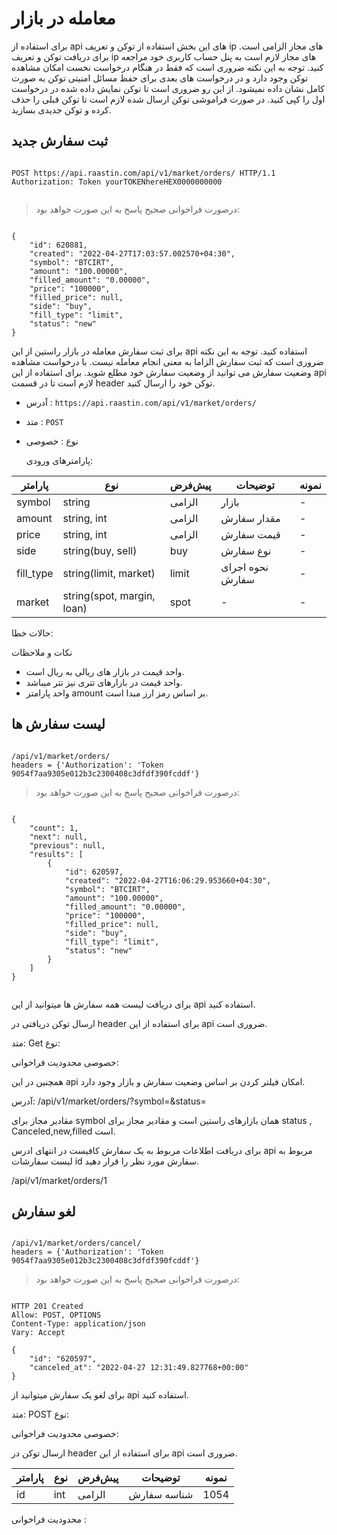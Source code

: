 # معامله در بازار


برای استفاده از api های این بخش استفاده از  توکن و تعریف ip های مجاز الزامی است. برای دریافت توکن و تعریف ip های مجاز لازم است به پنل حساب کاربری خود مراجعه کنید. توجه به این نکته ضروری است که فقط در هنگام درخواست نخست امکان مشاهده توکن وجود دارد و در درخواست های بعدی برای حفظ مسائل امنیتی توکن به صورت کامل نشان داده نمیشود. از این رو ضروری است تا توکن نمایش داده شده در درخواست اول را کپی کنید. در صورت فراموشی توکن ارسال شده لازم است تا توکن قبلی را حذف کرده و توکن جدیدی بسازید.


## ثبت سفارش جدید

```plane

POST https://api.raastin.com/api/v1/market/orders/ HTTP/1.1
Authorization: Token yourTOKENhereHEX0000000000


```

> درصورت فراخوانی صحیح پاسخ به این صورت خواهد بود:

```plane

{
    "id": 620881,
    "created": "2022-04-27T17:03:57.002570+04:30",
    "symbol": "BTCIRT",
    "amount": "100.00000",
    "filled_amount": "0.00000",
    "price": "100000",
    "filled_price": null,
    "side": "buy",
    "fill_type": "limit",
    "status": "new"
}

```

برای ثبت سفارش معامله در بازار راستین از این api استفاده کنید. توجه به این نکته ضروری است که ثبت سفارش الزاما به معنی انجام معامله نیست. با درخواست مشاهده وضعیت سفارش می توانید از وضعیت سفارش خود مطلع شوید.
برای استفاده از این api لازم است تا در قسمت header توکن خود را ارسال کنید.


- آدرس : `https://api.raastin.com/api/v1/market/orders/`
- متد : `POST`
- نوع :‌ خصوصی


  پارامترهای ورودی:

پارامتر     | نوع    | پیش‌فرض   |   توضیحات     | نمونه
----------- | ----   | ------   |   ---------   | -----
symbol | string | الزامی | بازار| -
amount | string, int | الزامی | مقدار سفارش| -
price | string, int | الزامی | قیمت سفارش| -
side | string(buy, sell) | buy | نوع سفارش| -
fill_type | string(limit, market) | limit | نحوه اجرای سفارش| -
market | string(spot, margin, loan) | spot | - | -

حالات خطا: 
<aside class="warning">
نکات و ملاحظات

- واحد قیمت در بازار های ریالی به ریال است. 
- واحد قیمت در بازارهای تتری نیز تتر میباشد.
- واحد پارامتر amount بر اساس رمز ارز مبدا است.
</aside>


## لیست سفارش ها



```plane

/api/v1/market/orders/
headers = {'Authorization': 'Token 9054f7aa9305e012b3c2300408c3dfdf390fcddf'}

```


> درصورت فراخوانی صحیح پاسخ به این صورت خواهد بود:

```plane

{
    "count": 1,
    "next": null,
    "previous": null,
    "results": [
        {
            "id": 620597,
            "created": "2022-04-27T16:06:29.953660+04:30",
            "symbol": "BTCIRT",
            "amount": "100.00000",
            "filled_amount": "0.00000",
            "price": "100000",
            "filled_price": null,
            "side": "buy",
            "fill_type": "limit",
            "status": "new"
        }
    ]
}


```

 برای دریافت لیست همه  سفارش ها میتوانید از این api استفاده کنید.




ارسال توکن دریافتی در header برای استفاده از این api ضروری است.

متد:
Get
نوع:

خصوصی
محدودیت فراخوانی:



همچنین در این api امکان فیلتر کردن بر اساس وضعیت سفارش و بازار وجود دارد.

آدرس:
/api/v1/market/orders/?symbol=&status=

مقادیر مجاز برای symbol همان بازارهای راستین است و مقادیر مجاز برای status , 
Canceled,new,filled 
 است.

برای دریافت اطلاعات مربوط به یک سفارش کافیست در انتهای ادرس api مربوط به لیست سفارشات id سفارش مورد نظر را قرار دهید.

/api/v1/market/orders/1


## لغو سفارش



```plane

/api/v1/market/orders/cancel/
headers = {'Authorization': 'Token 9054f7aa9305e012b3c2300408c3dfdf390fcddf'}

```


> درصورت فراخوانی صحیح پاسخ به این صورت خواهد بود:

```plane

HTTP 201 Created
Allow: POST, OPTIONS
Content-Type: application/json
Vary: Accept

{
    "id": "620597",
    "canceled_at": "2022-04-27 12:31:49.827768+00:00"
}

```

برای لغو یک سفارش میتوانید از  api استفاده کنید.


متد:
POST
نوع:

خصوصی
محدودیت فراخوانی:



ارسال توکن در header برای استفاده از این api ضروری است.


پارامتر     | نوع    | پیش‌فرض   |   توضیحات     | نمونه
----------- | ----   | ------   |   ---------   | -----
id | int | الزامی | شناسه سفارش| 1054

محدودیت فراخوانی : 
